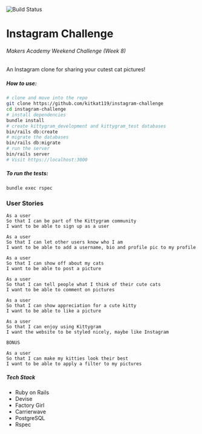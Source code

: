 ![Build Status](https://travis-ci.org/kitkat119/instagram-challenge.svg?branch=master)

Instagram Challenge
===================

###### Makers Academy Weekend Challenge (Week 8)

An Instagram clone for sharing your cutest cat pictures!

##### How to use:

```bash
# clone and move into the repo
git clone https://github.com/kitkat119/instagram-challenge
cd instagram-challenge
# install dependencies
bundle install
# create kittygram_development and kittygram_test databases
bin/rails db:create
# migrate the databases
bin/rails db:migrate
# run the server
bin/rails server
# Visit https://localhost:3000
```
##### To run the tests:
```
bundle exec rspec
```
### User Stories

```
As a user
So that I can be part of the Kittygram community
I want to be able to sign up as a user

As a user
So that I can let other users know who I am
I want to be able to add a username, bio and profile pic to my profile

As a user
So that I can show off about my cats
I want to be able to post a picture

As a user
So that I can tell people what I think of their cute cats
I want to be able to comment on pictures

As a user
So that I can show appreciation for a cute kitty
I want to be able to like a picture

As a user
So that I can enjoy using Kittygram
I want the website to be styled nicely, maybe like Instagram

BONUS

As a user
So that I can make my kitties look their best
I want to be able to apply a filter to my pictures
```

##### Tech Stack
* Ruby on Rails
* Devise
* Factory Girl
* Carrierwave
* PostgreSQL
* Rspec 

